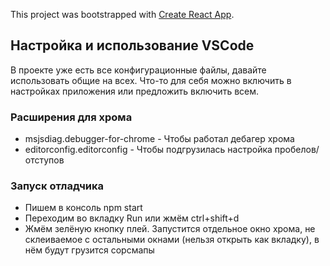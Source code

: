 This project was bootstrapped with [Create React App](https://github.com/facebook/create-react-app).

## Настройка и использование VSCode

В проекте уже есть все конфигурационные файлы, давайте использовать общие на всех. Что-то для себя можно включить в настройках приложения или предложить включить всем.

### Расширения для хрома
- msjsdiag.debugger-for-chrome - Чтобы работал дебагер хрома
- editorconfig.editorconfig - Чтобы подгрузилась настройка пробелов/отступов

### Запуск отладчика
- Пишем в консоль npm start
- Переходим во вкладку Run или жмём ctrl+shift+d
- Жмём зелёную кнопку плей. Запустится отдельное окно хрома, не склеиваемое с остальными окнами (нельзя открыть как вкладку), в нём будут грузится сорсмапы
